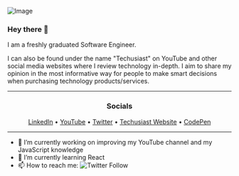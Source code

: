 ![Image](https://pbs.twimg.com/profile_banners/846117703299612673/1616512953/1500x500)



### Hey there 👋

I am a freshly graduated Software Engineer.

I can also be found under the name "Techusiast" on YouTube and other social media websites where I review technology in-depth. I aim to share my opinion in the most informative way for people to make smart decisions when purchasing technology products/services.

<hr>

<h3 align="center">Socials</h3>
<p align="center">
  <a href="https://www.linkedin.com/in/roland-udvarlaki/">LinkedIn</a> •
  <a href="https://youtube.com/techusiast">YouTube</a> •
  <a href="https://twitter.com/Techusiast">Twitter</a> •
  <a href="http://techusiast.com/">Techusiast Website</a> •
  <a href="https://codepen.io/anonyname">CodePen</a>
</p>

<hr>

- 🔭 I’m currently working on improving my YouTube channel and my JavaScript knowledge
- 🌱 I’m currently learning React
- 📫 How to reach me: ![Twitter Follow](https://img.shields.io/twitter/follow/techusiast?label=%40Techusiast&style=social)


<!--
 - ![Twitter Follow](https://img.shields.io/twitter/follow/techusiast?label=%40Techusiast&style=social)
**RolandUdv/RolandUdv** is a ✨ _special_ ✨ repository because its `README.md` (this file) appears on your GitHub profile.

Here are some ideas to get you started:

- 🔭 I’m currently working on ...
- 🌱 I’m currently learning ...
- 👯 I’m looking to collaborate on ...
- 🤔 I’m looking for help with ...
- 💬 Ask me about ...
- 📫 How to reach me: ...
- 😄 Pronouns: ...
- ⚡ Fun fact: ...
-->
